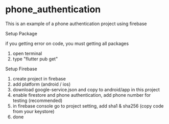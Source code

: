 # phone_authentication

This is an example of a phone authentication project using firebase

Setup Package

if you getting error on code, you must getting all packages

1. open terminal
2. type "flutter pub get"

Setup Firebase

1. create project in firebase
2. add platform (android / ios)
3. download google-service.json and copy to android/app in this project
4. enable firestore and phone authentication, add phone number for testing (recommended)
5. in firebase console go to project setting, add sha1 & sha256 (copy code from your keystore)
6. done
